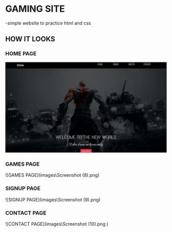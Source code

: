 # GAMING SITE
-simple website to practice html and css

## HOW IT LOOKS

### HOME PAGE
![images](images/Screenshot%20(7).png)


### GAMES PAGE
![GAMES PAGE](images\Screenshot (8).png)

### SIGNUP PAGE
![SIGNUP PAGE](images\Screenshot (9).png)

### CONTACT PAGE
![CONTACT PAGE](images\Screenshot (10).png )